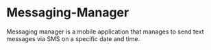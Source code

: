 # Messaging-Manager
Messaging manager is a mobile application that manages to send text messages via SMS on a specific date and time.
